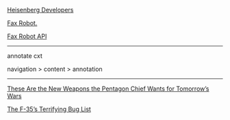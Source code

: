<a href="http://mikehadlow.blogspot.cl/2014/06/heisenberg-developers.html" target="_blank">Heisenberg Developers</a>

<a href="https://faxrobot.com/" target="_blank">Fax Robot.</a>

<a href="https://faxrobot.com/api" target="_blank">Fax Robot API</a>

---

annotate cxt

navigation > content > annotation

---

<a href="http://www.defenseone.com/technology/2016/02/New-weapons-pentagon-wants-tomorrows-wars/125611/?oref=d-previouspost" target="_blank">These Are the New Weapons the Pentagon Chief Wants for Tomorrow’s Wars</a>

<a href="http://www.defenseone.com/technology/2016/02/f-35s-terrifying-bug-list/125638/" target="_blank">The F-35’s Terrifying Bug List</a>

